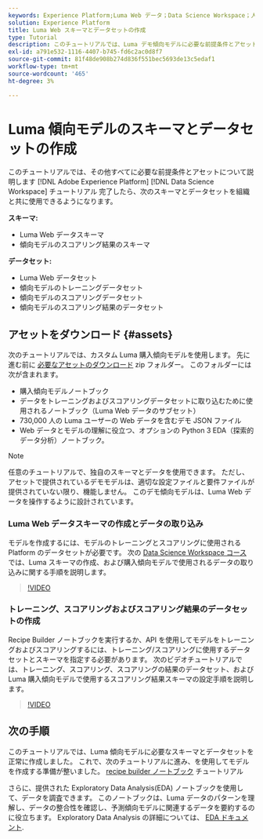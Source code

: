 ```yaml
---
keywords: Experience Platform;Luma Web データ；Data Science Workspace；人気の高いトピック；レシピ；デモデータ；デモ Web データ；Luma データ
solution: Experience Platform
title: Luma Web スキーマとデータセットの作成
type: Tutorial
description: このチュートリアルでは、Luma デモ傾向モデルに必要な前提条件とアセットについて説明します。
exl-id: a791e532-1116-4407-b745-fd6c2ac0d8f7
source-git-commit: 81f48de908b274d836f551bec5693de13c5edaf1
workflow-type: tm+mt
source-wordcount: '465'
ht-degree: 3%

---
```


# Luma 傾向モデルのスキーマとデータセットの作成

このチュートリアルでは、その他すべてに必要な前提条件とアセットについて説明します [!DNL Adobe Experience Platform] [!DNL Data Science Workspace] チュートリアル 完了したら、次のスキーマとデータセットを組織と共に使用できるようになります。

**スキーマ:**

- Luma Web データスキーマ
- 傾向モデルのスコアリング結果のスキーマ

**データセット:**

- Luma Web データセット
- 傾向モデルのトレーニングデータセット
- 傾向モデルのスコアリングデータセット
- 傾向モデルのスコアリング結果のデータセット

## アセットをダウンロード {#assets}

次のチュートリアルでは、カスタム Luma 購入傾向モデルを使用します。 先に進む前に [必要なアセットのダウンロード](https://experienceleague.adobe.com/docs/platform-learn/assets/DSW-course-sample-assets.zip?lang=en) zip フォルダー。 このフォルダーには次が含まれます。

- 購入傾向モデルノートブック
- データをトレーニングおよびスコアリングデータセットに取り込むために使用されるノートブック（Luma Web データのサブセット）
- 730,000 人の Luma ユーザーの Web データを含むデモ JSON ファイル
- Web データとモデルの理解に役立つ、オプションの Python 3 EDA（探索的データ分析）ノートブック。

>[!NOTE]
>
> 任意のチュートリアルで、独自のスキーマとデータを使用できます。 ただし、アセットで提供されているデモモデルは、適切な設定ファイルと要件ファイルが提供されていない限り、機能しません。 このデモ傾向モデルは、Luma Web データを操作するように設計されています。

### Luma Web データスキーマの作成とデータの取り込み

モデルを作成するには、モデルのトレーニングとスコアリングに使用される Platform のデータセットが必要です。 次の [Data Science Workspace コース](https://experienceleague.adobe.com/?recommended=ExperiencePlatform-U-1-2021.1.dsw&amp;lang=ja) では、Luma スキーマの作成、および購入傾向モデルで使用されるデータの取り込みに関する手順を説明します。

>[!VIDEO](https://video.tv.adobe.com/v/333312)

### トレーニング、スコアリングおよびスコアリング結果のデータセットの作成

Recipe Builder ノートブックを実行するか、API を使用してモデルをトレーニングおよびスコアリングするには、トレーニング/スコアリングに使用するデータセットとスキーマを指定する必要があります。 次のビデオチュートリアルでは、トレーニング、スコアリング、スコアリングの結果のデータセット、および Luma 購入傾向モデルで使用するスコアリング結果スキーマの設定手順を説明します。

>[!VIDEO](https://video.tv.adobe.com/v/333426)

## 次の手順

このチュートリアルでは、Luma 傾向モデルに必要なスキーマとデータセットを正常に作成しました。 これで、次のチュートリアルに進み、を使用してモデルを作成する準備が整いました。 [recipe builder ノートブック](../jupyterlab/create-a-model.md) チュートリアル

さらに、提供された Exploratory Data Analysis(EDA) ノートブックを使用して、データを調査できます。 このノートブックは、Luma データのパターンを理解し、データの整合性を確認し、予測傾向モデルに関連するデータを要約するのに役立ちます。 Exploratory Data Analysis の詳細については、 [EDA ドキュメント](../jupyterlab/eda-notebook.md).
